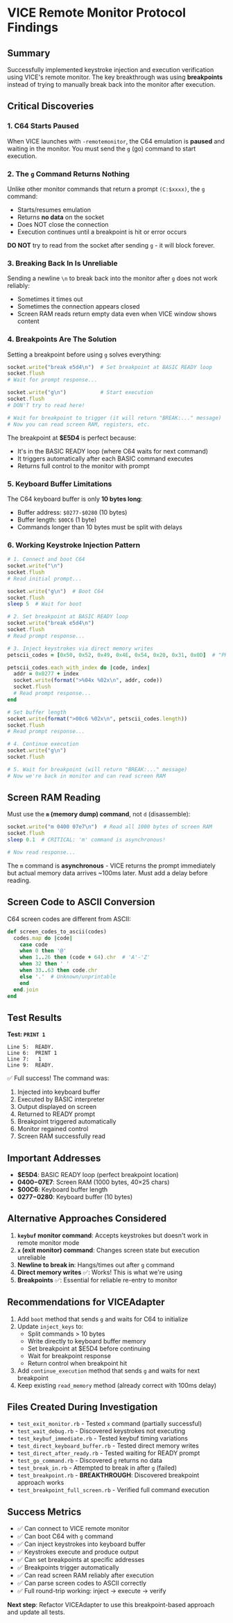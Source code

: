 # VICE Remote Monitor Protocol Findings

## Summary
Successfully implemented keystroke injection and execution verification using VICE's remote monitor. The key breakthrough was using **breakpoints** instead of trying to manually break back into the monitor after execution.

## Critical Discoveries

### 1. C64 Starts Paused
When VICE launches with `-remotemonitor`, the C64 emulation is **paused** and waiting in the monitor. You must send the `g` (go) command to start execution.

### 2. The `g` Command Returns Nothing
Unlike other monitor commands that return a prompt `(C:$xxxx)`, the `g` command:
- Starts/resumes emulation
- Returns **no data** on the socket
- Does NOT close the connection
- Execution continues until a breakpoint is hit or error occurs

**DO NOT** try to read from the socket after sending `g` - it will block forever.

### 3. Breaking Back In Is Unreliable
Sending a newline `\n` to break back into the monitor after `g` does not work reliably:
- Sometimes it times out
- Sometimes the connection appears closed
- Screen RAM reads return empty data even when VICE window shows content

### 4. Breakpoints Are The Solution
Setting a breakpoint before using `g` solves everything:
```ruby
socket.write("break e5d4\n")  # Set breakpoint at BASIC READY loop
socket.flush
# Wait for prompt response...

socket.write("g\n")           # Start execution
socket.flush
# DON'T try to read here!

# Wait for breakpoint to trigger (it will return "BREAK:..." message)
# Now you can read screen RAM, registers, etc.
```

The breakpoint at **$E5D4** is perfect because:
- It's in the BASIC READY loop (where C64 waits for next command)
- It triggers automatically after each BASIC command executes
- Returns full control to the monitor with prompt

### 5. Keyboard Buffer Limitations
The C64 keyboard buffer is only **10 bytes long**:
- Buffer address: `$0277-$0280` (10 bytes)
- Buffer length: `$00C6` (1 byte)
- Commands longer than 10 bytes must be split with delays

### 6. Working Keystroke Injection Pattern

```ruby
# 1. Connect and boot C64
socket.write("\n")
socket.flush
# Read initial prompt...

socket.write("g\n")  # Boot C64
socket.flush
sleep 5  # Wait for boot

# 2. Set breakpoint at BASIC READY loop
socket.write("break e5d4\n")
socket.flush
# Read prompt response...

# 3. Inject keystrokes via direct memory writes
petscii_codes = [0x50, 0x52, 0x49, 0x4E, 0x54, 0x20, 0x31, 0x0D]  # "PRINT 1\r"

petscii_codes.each_with_index do |code, index|
  addr = 0x0277 + index
  socket.write(format(">%04x %02x\n", addr, code))
  socket.flush
  # Read prompt response...
end

# Set buffer length
socket.write(format(">00c6 %02x\n", petscii_codes.length))
socket.flush
# Read prompt response...

# 4. Continue execution
socket.write("g\n")
socket.flush

# 5. Wait for breakpoint (will return "BREAK:..." message)
# Now we're back in monitor and can read screen RAM
```

## Screen RAM Reading

Must use the **`m` (memory dump) command**, not `d` (disassemble):
```ruby
socket.write("m 0400 07e7\n")  # Read all 1000 bytes of screen RAM
socket.flush
sleep 0.1  # CRITICAL: 'm' command is asynchronous!

# Now read response...
```

The `m` command is **asynchronous** - VICE returns the prompt immediately but actual memory data arrives ~100ms later. Must add a delay before reading.

## Screen Code to ASCII Conversion

C64 screen codes are different from ASCII:
```ruby
def screen_codes_to_ascii(codes)
  codes.map do |code|
    case code
    when 0 then '@'
    when 1..26 then (code + 64).chr  # 'A'-'Z'
    when 32 then ' '
    when 33..63 then code.chr
    else '.'  # Unknown/unprintable
    end
  end.join
end
```

## Test Results

**Test: `PRINT 1`**
```
Line 5:  READY.
Line 6:  PRINT 1
Line 7:   1
Line 9:  READY.
```

✅ Full success! The command was:
1. Injected into keyboard buffer
2. Executed by BASIC interpreter
3. Output displayed on screen
4. Returned to READY prompt
5. Breakpoint triggered automatically
6. Monitor regained control
7. Screen RAM successfully read

## Important Addresses

- **$E5D4**: BASIC READY loop (perfect breakpoint location)
- **$0400-$07E7**: Screen RAM (1000 bytes, 40×25 chars)
- **$00C6**: Keyboard buffer length
- **$0277-$0280**: Keyboard buffer (10 bytes)

## Alternative Approaches Considered

1. **`keybuf` monitor command**: Accepts keystrokes but doesn't work in remote monitor mode
2. **`x` (exit monitor) command**: Changes screen state but execution unreliable
3. **Newline to break in**: Hangs/times out after `g` command
4. **Direct memory writes** ✅: Works! This is what we're using
5. **Breakpoints** ✅: Essential for reliable re-entry to monitor

## Recommendations for VICEAdapter

1. Add `boot` method that sends `g` and waits for C64 to initialize
2. Update `inject_keys` to:
   - Split commands > 10 bytes
   - Write directly to keyboard buffer memory
   - Set breakpoint at $E5D4 before continuing
   - Wait for breakpoint response
   - Return control when breakpoint hit
3. Add `continue_execution` method that sends `g` and waits for next breakpoint
4. Keep existing `read_memory` method (already correct with 100ms delay)

## Files Created During Investigation

- `test_exit_monitor.rb` - Tested `x` command (partially successful)
- `test_wait_debug.rb` - Discovered keystrokes not executing
- `test_keybuf_immediate.rb` - Tested keybuf timing variations
- `test_direct_keyboard_buffer.rb` - Tested direct memory writes
- `test_direct_after_ready.rb` - Tested waiting for READY prompt
- `test_go_command.rb` - Discovered `g` returns no data
- `test_break_in.rb` - Attempted to break in after `g` (failed)
- `test_breakpoint.rb` - **BREAKTHROUGH**: Discovered breakpoint approach works
- `test_breakpoint_full_screen.rb` - Verified full command execution

## Success Metrics

- ✅ Can connect to VICE remote monitor
- ✅ Can boot C64 with `g` command
- ✅ Can inject keystrokes into keyboard buffer
- ✅ Keystrokes execute and produce output
- ✅ Can set breakpoints at specific addresses
- ✅ Breakpoints trigger automatically
- ✅ Can read screen RAM reliably after execution
- ✅ Can parse screen codes to ASCII correctly
- ✅ Full round-trip working: inject → execute → verify

**Next step**: Refactor VICEAdapter to use this breakpoint-based approach and update all tests.
